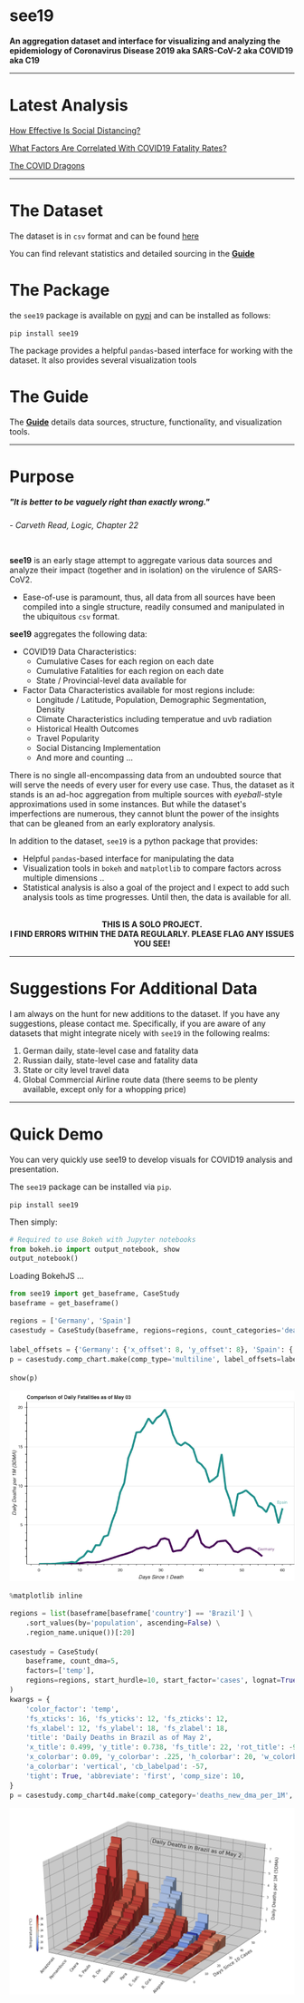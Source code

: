 # see19

**An aggregation dataset and interface for visualizing and analyzing the epidemiology of Coronavirus Disease 2019 aka SARS-CoV-2 aka COVID19 aka C19**

***
# Latest Analysis
[How Effective Is Social Distancing?](https://ryanskene.github.io/see19/analysis/How%20Effective%20Is%20Social%20Distancing%3F.html)

[What Factors Are Correlated With COVID19 Fatality Rates?](https://ryanskene.github.io/see19/analysis/What%20Factors%20Are%20Correlated%20With%20COVID19%20Fatality%20Rates%3F.html)

[The COVID Dragons](https://ryanskene.github.io/see19/analysis/The%20COVID%20Dragons.html)

***
# The Dataset
The dataset is in `csv` format and can be found [here](https://github.com/ryanskene/see19/tree/master/dataset)

You can find relevant statistics and detailed sourcing in the **[Guide](https://ryanskene.github.io/see19/)**

# The Package

the `see19` package is available on [pypi](https://pypi.org/project/see19/) and can be installed as follows:

`pip install see19`

The package provides a helpful `pandas`-based interface for working with the dataset. It also provides several visualization tools 

# The Guide
The **[Guide](https://ryanskene.github.io/see19/)** details data sources, structure, functionality, and visualization tools.

***
# Purpose

##### _"It is better to be vaguely right than exactly wrong."_   

_- Carveth Read, Logic, Chapter 22_

<br/>

**see19** is an early stage attempt to aggregate various data sources and analyze their impact (together and in isolation) on the virulence of SARS-CoV2.

* Ease-of-use is paramount, thus, all data from all sources have been compiled into a single structure, readily consumed and manipulated in the ubiquitous `csv` format.

**see19** aggregates the following data:

* COVID19 Data Characteristics:
    * Cumulative Cases for each region on each date
    * Cumulative Fatalities for each region on each date
    * State / Provincial-level data available for
* Factor Data Characteristics available for most regions include:
    * Longitude / Latitude, Population, Demographic Segmentation, Density
    * Climate Characteristics including temperatue and uvb radiation
    * Historical Health Outcomes
    * Travel Popularity
    * Social Distancing Implementation
    * And more and counting ...

There is no single all-encompassing data from an undoubted source that will serve the needs of every user for every use case. Thus, the dataset as it stands is an ad-hoc aggregation from multiple sources with *eyeball*-style approximations used in some instances. But while the dataset's imperfections are numerous, they cannot blunt the power of the insights that can be gleaned from an early exploratory analysis.

In addition to the dataset, `see19` is a python package that provides:
* Helpful `pandas`-based interface for manipulating the data
* Visualization tools in `bokeh` and `matplotlib` to compare factors across multiple dimensions ..
* Statistical analysis is also a goal of the project and I expect to add such analysis tools as time progresses. Until then, the data is available for all.

<br/>
<div align="center"><b> THIS IS A SOLO PROJECT. <br/>I FIND ERRORS WITHIN THE DATA REGULARLY. PLEASE FLAG ANY ISSUES YOU SEE!</b></div>

***
# Suggestions For Additional Data

I am always on the hunt for new additions to the dataset. If you have any suggestions, please contact me. Specifically, if you are aware of any datasets that might integrate nicely with `see19` in the following realms:

1. German daily, state-level case and fatality data
2. Russian daily, state-level case and fatality data
3. State or city level travel data
4. Global Commercial Airline route data (there seems to be plenty available, except only for a whopping price)

***
# Quick Demo

You can very quickly use see19 to develop visuals for COVID19 analysis and presentation.

The `see19` package can be installed via `pip`.

`pip install see19`

Then simply:


```python
# Required to use Bokeh with Jupyter notebooks
from bokeh.io import output_notebook, show
output_notebook()
```



<div class="bk-root">
    <a href="https://bokeh.org" target="_blank" class="bk-logo bk-logo-small bk-logo-notebook"></a>
    <span id="1098">Loading BokehJS ...</span>
</div>





```python
from see19 import get_baseframe, CaseStudy
baseframe = get_baseframe()
```


```python
regions = ['Germany', 'Spain']
casestudy = CaseStudy(baseframe, regions=regions, count_categories='deaths_new_dma_per_1M')

label_offsets = {'Germany': {'x_offset': 8, 'y_offset': 8}, 'Spain': {'x_offset': 5, 'y_offset': 5}}  
p = casestudy.comp_chart.make(comp_type='multiline', label_offsets=label_offsets, width=750)

show(p)
```








<div class="bk-root" id="2cb9eebd-d32e-4a12-9471-f8c7f7499755" data-root-id="1100"></div>





![Bokeh](README_files/bokeh.png)


```python
%matplotlib inline
```


```python
regions = list(baseframe[baseframe['country'] == 'Brazil'] \
    .sort_values(by='population', ascending=False) \
    .region_name.unique())[:20]

casestudy = CaseStudy(
    baseframe, count_dma=5, 
    factors=['temp'],
    regions=regions, start_hurdle=10, start_factor='cases', lognat=True,
)
kwargs = {
    'color_factor': 'temp',
    'fs_xticks': 16, 'fs_yticks': 12, 'fs_zticks': 12,
    'fs_xlabel': 12, 'fs_ylabel': 18, 'fs_zlabel': 18,
    'title': 'Daily Deaths in Brazil as of May 2',
    'x_title': 0.499, 'y_title': 0.738, 'fs_title': 22, 'rot_title': -9.5,
    'x_colorbar': 0.09, 'y_colorbar': .225, 'h_colorbar': 20, 'w_colorbar': .01, 
    'a_colorbar': 'vertical', 'cb_labelpad': -57,
    'tight': True, 'abbreviate': 'first', 'comp_size': 10,
}
p = casestudy.comp_chart4d.make(comp_category='deaths_new_dma_per_1M', **kwargs)
```


![png](README_files/output_13_0.png)

